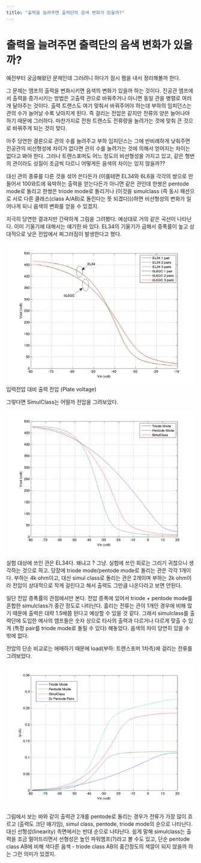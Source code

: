 ```yaml
---
title: "출력을 늘려주면 출력단의 음색 변화가 있을까?"
---
```

# 출력을 늘려주면 출력단의 음색 변화가 있을까?


예전부터 궁금해왔던 문제인데 그러려니 하다가 잠시 짬을 내서 정리해볼까 한다.




그 문제는 앰프의 출력을 변화시키면 음색의 변화가 있을까 하는 것이다. 진공관 앰프에서 출력을 증가시키는 방법은 고출력 관으로 바꿔주거나 아니면 동일 관을 병렬로 여러개 달아주는 것이다. 출력 트랜스도 여기 맞춰서 바꿔주어야 하는데 부하의 임피던스는 관의 수가 늘어날 수록 낮아지게 된다. 즉 걸리는 전압은 같지만 전류의 양은 늘어나야 하기 때문에 그러하다. 마찬가지로 전원 트랜스도 전류량을 늘려가는 것에 맞춰 큰 것으로 바꿔주게 되는 것이 맞다.




아주 당연한 결론으로 관의 수를 늘려주고 부하 임피던스는 그에 반비례하게 낮춰주면 진공관의 비선형성에 차이가 없다면 관의 수를 늘려가는 것에 의해서 얻어지는 차이는 없다고 봐야 한다. 그러나 트랜스포머도 어느 정도의 비선형성을 가지고 있고, 같은 형번의 관이라도 성질이 조금씩 다르니 어떻게든 음색의 차이는 있지 않을까??




대신 관의 종류를 다른 것을 섞어 쓴다든가 (이를테면 EL34와 6L6을 각각의 쌍으로 만들어서 100와트에 육박하는 출력을 얻는다든가 아니면 같은 관인데 한쌍은 pentode mode로 돌리고 한쌍은 triode mode로 돌리거나 (이것을 simulclass (즉 동시 패션으로 서로 다른 클래스(class A/AB)로 돌린다는 뜻 되겠다)))하면 비선형성의 변화가 일어나게 되니 음색의 변화를 얻을 수 있겠지.




지극히 당연한 결과지만 간략하게 그림을 그려봤다. 예상대로 거의 같은 곡선이 나타난다. 이미 기울기에 대해서는 얘기한 바 있다. EL34의 기울기가 급해서 증폭률이 높고 상대적으로 낮은 전압에서 찌그러짐이 발생한다고 했다. 




![image](/assets/images/5464ade435403bc757da9178dd35c97b.png)입력전압 대비 출력 전압 (Plate voltage)




그렇다면 SimulClass는 어떨까 전압을 그려보았다.






![image](/assets/images/889dd990dea005e59822f18cb5961bd8.png)




실험 대상에 쓰인 관은 EL34다. 왜냐고 ? 그냥. 실험에 쓰인 회로는 그리기 귀찮으니 생각하는 것으로 하고. 당장에 triode mode/pentode mode로 돌리는 관은 각각 1개이다. 부하는 4k ohm이고, 대신 simul class로 돌리는 관은 2개이며 부하는 2k ohm이라 전압이 상대적으로 작게 걸린다고 해서 출력도 그만큼 나온다라고 보면 안된다. 




일단 전압 증폭률의 관점에서만 본다. 전압 증폭에 있어서 triode + pentode mode를 혼합한 simulclass가 중간 정도로 나타난다. 흘리는 전류는 관이 1개인 경우에 비해 많기 때문에 출력은 대략 1.5배쯤 된다고 예상할 수 있을 것 같다. 그래서 simulclass를 출력단에 도입한 메사의 앰프들은 숫자 상으로 타사의 출력과 다르거나 다르게 맞출 수 있게 (특정 pair를 triode mode로 돌릴 수 있다) 해놓았다. 음색의 차이 당연히 있을 수 밖에 없다. 



전압의 단순 비교로는 애매하기 때문에 load(부하: 트랜스포머 1차측)에 걸리는 전류를 그려보았다.






![image](/assets/images/11cb04c9c6f14c5610d14a33f994b295.png)




그림에서 보는 바와 같이 출력관 2개를 pentode로 돌리는 경우가 전류가 가장 많이 흐르고 (출력도 크단 얘기임), simul class, pentode, triode mode의 순으로 나타난다. 대신 선형성(linearity) 측면에서는 반대 순으로 나타난다. 쉽게 말해 simulclass는 출력을 조금 떨어뜨리면서 선형성은 높인 파워앰프(?)라고 볼 수도 있고, 단순 pentode class AB에 비해 색다른 음색 - triode class AB의 중간정도의 색깔이 되지 않을까 하는 그런 의미가 있겠지.















